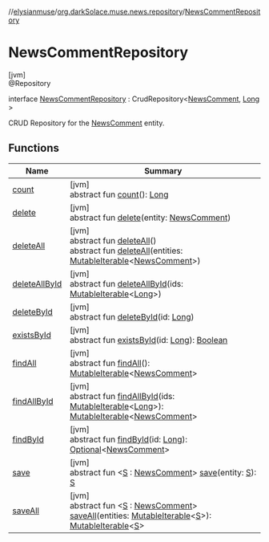 //[elysianmuse](../../../index.md)/[org.darkSolace.muse.news.repository](../index.md)/[NewsCommentRepository](index.md)

# NewsCommentRepository

[jvm]\
@Repository

interface [NewsCommentRepository](index.md) :
CrudRepository&lt;[NewsComment](../../org.darkSolace.muse.news.model/-news-comment/index.md), [Long](https://kotlinlang.org/api/latest/jvm/stdlib/kotlin/-long/index.html)
&gt;

CRUD Repository for the [NewsComment](../../org.darkSolace.muse.news.model/-news-comment/index.md) entity.

## Functions

| Name                                                                                                                              | Summary                                                                                                                                                                                                                                                                                                                                                                                                                                                                                                                                                                                |
|-----------------------------------------------------------------------------------------------------------------------------------|----------------------------------------------------------------------------------------------------------------------------------------------------------------------------------------------------------------------------------------------------------------------------------------------------------------------------------------------------------------------------------------------------------------------------------------------------------------------------------------------------------------------------------------------------------------------------------------|
| [count](../../org.darkSolace.muse.user.repository/-user-settings-repository/index.md#-1347258675%2FFunctions%2F-1216412040)       | [jvm]<br>abstract fun [count](../../org.darkSolace.muse.user.repository/-user-settings-repository/index.md#-1347258675%2FFunctions%2F-1216412040)(): [Long](https://kotlinlang.org/api/latest/jvm/stdlib/kotlin/-long/index.html)                                                                                                                                                                                                                                                                                                                                                      |
| [delete](index.md#1395254350%2FFunctions%2F-1216412040)                                                                           | [jvm]<br>abstract fun [delete](index.md#1395254350%2FFunctions%2F-1216412040)(entity: [NewsComment](../../org.darkSolace.muse.news.model/-news-comment/index.md))                                                                                                                                                                                                                                                                                                                                                                                                                      |
| [deleteAll](../../org.darkSolace.muse.user.repository/-user-settings-repository/index.md#87931462%2FFunctions%2F-1216412040)      | [jvm]<br>abstract fun [deleteAll](../../org.darkSolace.muse.user.repository/-user-settings-repository/index.md#87931462%2FFunctions%2F-1216412040)()<br>abstract fun [deleteAll](index.md#884029623%2FFunctions%2F-1216412040)(entities: [MutableIterable](https://kotlinlang.org/api/latest/jvm/stdlib/kotlin.collections/-mutable-iterable/index.html)&lt;[NewsComment](../../org.darkSolace.muse.news.model/-news-comment/index.md)&gt;)                                                                                                                                            |
| [deleteAllById](../../org.darkSolace.muse.user.repository/-user-settings-repository/index.md#897308593%2FFunctions%2F-1216412040) | [jvm]<br>abstract fun [deleteAllById](../../org.darkSolace.muse.user.repository/-user-settings-repository/index.md#897308593%2FFunctions%2F-1216412040)(ids: [MutableIterable](https://kotlinlang.org/api/latest/jvm/stdlib/kotlin.collections/-mutable-iterable/index.html)&lt;[Long](https://kotlinlang.org/api/latest/jvm/stdlib/kotlin/-long/index.html)&gt;)                                                                                                                                                                                                                      |
| [deleteById](../../org.darkSolace.muse.user.repository/-user-settings-repository/index.md#-1865927624%2FFunctions%2F-1216412040)  | [jvm]<br>abstract fun [deleteById](../../org.darkSolace.muse.user.repository/-user-settings-repository/index.md#-1865927624%2FFunctions%2F-1216412040)(id: [Long](https://kotlinlang.org/api/latest/jvm/stdlib/kotlin/-long/index.html))                                                                                                                                                                                                                                                                                                                                               |
| [existsById](../../org.darkSolace.muse.user.repository/-user-settings-repository/index.md#-1245749783%2FFunctions%2F-1216412040)  | [jvm]<br>abstract fun [existsById](../../org.darkSolace.muse.user.repository/-user-settings-repository/index.md#-1245749783%2FFunctions%2F-1216412040)(id: [Long](https://kotlinlang.org/api/latest/jvm/stdlib/kotlin/-long/index.html)): [Boolean](https://kotlinlang.org/api/latest/jvm/stdlib/kotlin/-boolean/index.html)                                                                                                                                                                                                                                                           |
| [findAll](../../org.darkSolace.muse.user.repository/-user-settings-repository/index.md#432803092%2FFunctions%2F-1216412040)       | [jvm]<br>abstract fun [findAll](../../org.darkSolace.muse.user.repository/-user-settings-repository/index.md#432803092%2FFunctions%2F-1216412040)(): [MutableIterable](https://kotlinlang.org/api/latest/jvm/stdlib/kotlin.collections/-mutable-iterable/index.html)&lt;[NewsComment](../../org.darkSolace.muse.news.model/-news-comment/index.md)&gt;                                                                                                                                                                                                                                 |
| [findAllById](../../org.darkSolace.muse.user.repository/-user-settings-repository/index.md#-2014544349%2FFunctions%2F-1216412040) | [jvm]<br>abstract fun [findAllById](../../org.darkSolace.muse.user.repository/-user-settings-repository/index.md#-2014544349%2FFunctions%2F-1216412040)(ids: [MutableIterable](https://kotlinlang.org/api/latest/jvm/stdlib/kotlin.collections/-mutable-iterable/index.html)&lt;[Long](https://kotlinlang.org/api/latest/jvm/stdlib/kotlin/-long/index.html)&gt;): [MutableIterable](https://kotlinlang.org/api/latest/jvm/stdlib/kotlin.collections/-mutable-iterable/index.html)&lt;[NewsComment](../../org.darkSolace.muse.news.model/-news-comment/index.md)&gt;                   |
| [findById](../../org.darkSolace.muse.user.repository/-user-settings-repository/index.md#635093510%2FFunctions%2F-1216412040)      | [jvm]<br>abstract fun [findById](../../org.darkSolace.muse.user.repository/-user-settings-repository/index.md#635093510%2FFunctions%2F-1216412040)(id: [Long](https://kotlinlang.org/api/latest/jvm/stdlib/kotlin/-long/index.html)): [Optional](https://docs.oracle.com/javase/8/docs/api/java/util/Optional.html)&lt;[NewsComment](../../org.darkSolace.muse.news.model/-news-comment/index.md)&gt;                                                                                                                                                                                  |
| [save](index.md#-834364056%2FFunctions%2F-1216412040)                                                                             | [jvm]<br>abstract fun &lt;[S](index.md#-834364056%2FFunctions%2F-1216412040) : [NewsComment](../../org.darkSolace.muse.news.model/-news-comment/index.md)&gt; [save](index.md#-834364056%2FFunctions%2F-1216412040)(entity: [S](index.md#-834364056%2FFunctions%2F-1216412040)): [S](index.md#-834364056%2FFunctions%2F-1216412040)                                                                                                                                                                                                                                                    |
| [saveAll](index.md#-896383651%2FFunctions%2F-1216412040)                                                                          | [jvm]<br>abstract fun &lt;[S](index.md#-896383651%2FFunctions%2F-1216412040) : [NewsComment](../../org.darkSolace.muse.news.model/-news-comment/index.md)&gt; [saveAll](index.md#-896383651%2FFunctions%2F-1216412040)(entities: [MutableIterable](https://kotlinlang.org/api/latest/jvm/stdlib/kotlin.collections/-mutable-iterable/index.html)&lt;[S](index.md#-896383651%2FFunctions%2F-1216412040)&gt;): [MutableIterable](https://kotlinlang.org/api/latest/jvm/stdlib/kotlin.collections/-mutable-iterable/index.html)&lt;[S](index.md#-896383651%2FFunctions%2F-1216412040)&gt; |

